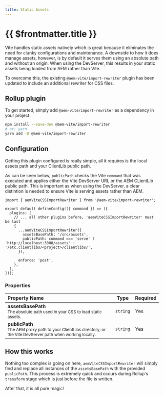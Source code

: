 ```yaml
---
title: Static Assets
---
```


# {{ $frontmatter.title }}

Vite handles static assets natively which is great because it eliminates the need for clunky configurations and maintenance. A downside to how it does manage assets, however, is by default it serves them using an absolute path and without an origin. When using the DevServer, this results in your static assets being loaded from AEM rather than Vite.

To overcome this, the existing `@aem-vite/import-rewriter` plugin has been updated to include an additional rewriter for CSS files.

## Rollup plugin

To get started, simply add `@aem-vite/import-rewriter` as a dependency in your project.

```bash
npm install --save-dev @aem-vite/import-rewriter
# or; yarn
yarn add -D @aem-vite/import-rewriter
```

## Configuration

Getting this plugin configured is really simple, all it requires is the local assets path and your ClientLib public path.

As can be seen below, `publicPath` checks the Vite `command` that was executed and applies either the Vite DevServer URL or the AEM CLientLib public path. This is important as when using the DevServer, a clear distintion is needed to ensure Vite is serving assets rather than AEM.

```js{1,6-13}
import { aemViteCSSImportRewriter } from '@aem-vite/import-rewriter';

export default defineConfig(({ command }) => ({
  plugins: [
    // ... all other plugins before, 'aemViteCSSImportRewriter' must be last
    {
      ...aemViteCSSImportRewriter({
        assetsBasePath: '/src/assets',
        publicPath: command === 'serve' ? 'http://localhost:3000/assets' : '/etc.clientlibs/<project>/clientlibs/',
      }),

      enforce: 'post',
    },
  ],
}));
```

### Properties

| Property Name                                                                                                                      | Type     | Required |
| :--------------------------------------------------------------------------------------------------------------------------------- | -------- | -------- |
| **assetsBasePath**<br><small>The absolute path used in your CSS to load static assets.</small>                                     | `string` | Yes      |
| **publicPath**<br><small>The AEM proxy path to your ClientLibs directory; or the Vite DevServer path when working locally.</small> | `string` | Yes      |

## How this works

Nothing too complex is going on here, `aemViteCSSImportRewriter` will simply find and replace all instances of the `assetsBasePath` with the provided `publicPath`. This process is extremely quick and occurs during Rollup's `transform` stage which is just before the file is written.

After that, it is all pure magic!
